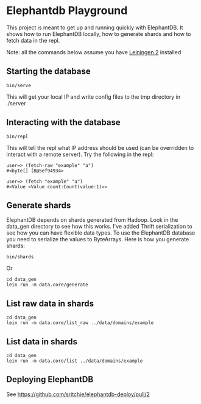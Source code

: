 # Elephantdb Playground

This project is meant to get up and running quickly with ElephantDB. It shows how to run ElephantDB locally, how to generate shards and how to fetch data in the repl.

Note: all the commands below assume you have [Leiningen 2](https://github.com/technomancy/leiningen) installed 

## Starting the database

    bin/serve
  
This will get your local IP and write config files to the tmp directory in ./server

## Interacting with the database

    bin/repl

This will tell the repl what IP address should be used (can be overridden to interact with a remote server). Try the following in the repl:
  
    user=> (fetch-raw "example" "a")
    #<byte[] [B@5ef94934>
    
    user=> (fetch "example" "a")
    #<Value <Value count:Count(value:1)>>
  
## Generate shards

ElephantDB depends on shards generated from Hadoop. Look in the data_gen directory to see how this works. 
I've added Thrift serialization to see how you can have flexible data types. To use the ElephantDB database you need to serialize the values to ByteArrays. Here is how you generate shards:

    bin/shards
    
Or
    
    cd data_gen
    lein run -m data.core/generate
  
## List raw data in shards

    cd data_gen
    lein run -m data.core/list_raw ../data/domains/example
  
## List data in shards

    cd data_gen
    lein run -m data.core/list ../data/domains/example

## Deploying ElephantDB

See https://github.com/sritchie/elephantdb-deploy/pull/2
